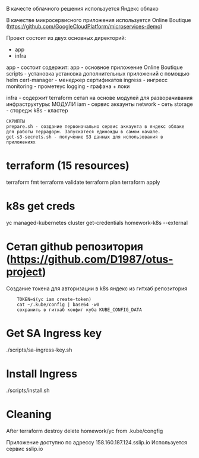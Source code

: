 В качесте облачного решения используется Яндекс облако

В качестве микросервисного приложения используется Online Boutique (https://github.com/GoogleCloudPlatform/microservices-demo)

Проект состоит из двух основных директорий:
- app
- infra
 
app - состоит содержит:
    app - основное приложение Online Boutique
    scripts - установка установка дополнительных приложений с помощью helm
    cert-manager - менеджер сертификатов
    ingress - ингресс
    monitoring - прометеус
    logging - графана + локи

infra - содержит terraform сетап на основе модулей для разворачивания инфраструктуры:
    МОДУЛИ
    iam - сервис аккаунты
    network - сеть
    storage - сторедж
    k8s - кластер

    СКРИПТЫ
    prepare.sh - создание первоначально сервис аккаунта в яндекс облаке для работы терраформ. Запускатеся единожды в самом начале.
    get-s3-secrets.sh - получение S3 данных для использования в приложениях

# terraform (15 resources)
terraform fmt
terraform validate
terraform plan
terraform apply

# k8s get creds
yc managed-kubernetes cluster get-credentials homework-k8s --external

# Сетап github репозитория (https://github.com/D1987/otus-project)
Создание токена для авторизации в k8s яндекс из гитхаб репозитория
```
    TOKEN=$(yc iam create-token)
    cat ~/.kube/config | base64 -w0
    сохранить в гитхаб конфиг куба KUBE_CONFIG_DATA
````

# Get SA Ingress key
./scripts/sa-ingress-key.sh

# Install Ingress
./scripts/install.sh

# Cleaning
After terraform destroy delete homework/yc from .kube/congfig


Приложение доступно по адрессу
158.160.187.124.sslip.io
Используется сервис sslip.io
